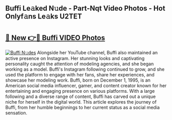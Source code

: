 ## Buffi Le𝚊ked N𝚞de - Part-Nqt Video Photos - Hot Onlyf𝚊ns Le𝚊ks U2TET

# <h2><a href="http://ab81482.deff.icu/?id=Buffi">🔗 New 👉🔴 Buffi VIDEO Photos</a></h2>

[![Buffi N𝚞des](https://i.imgur.com/rIISA9y.gif)](http://ab81482.deff.icu/?id=Buffi)
Alongside her YouTube channel, Buffi also maintained an active presence on Instagram. Her stunning looks and captivating personality caught the attention of modeling agencies, and she began working as a model. Buffi's Instagram following continued to grow, and she used the platform to engage with her fans, share her experiences, and showcase her modeling work. Buffi, born on December 1, 1995, is an American social media influencer, gamer, and content creator known for her entertaining and engaging presence on various platforms. With a large following and a diverse range of content, Buffi has carved out a unique niche for herself in the digital world. This article explores the journey of Buffi, from her humble beginnings to her current status as a social media sensation.
